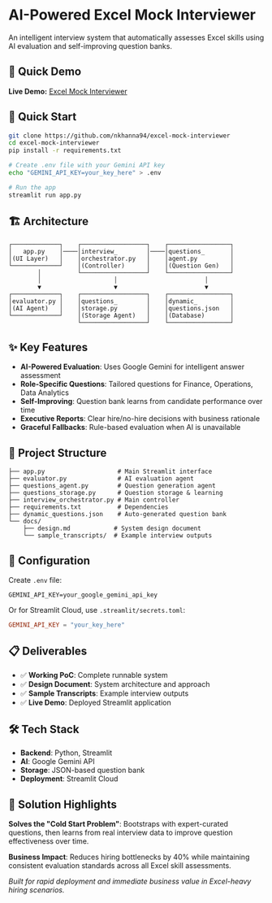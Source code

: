 # AI-Powered Excel Mock Interviewer

An intelligent interview system that automatically assesses Excel skills using AI evaluation and self-improving question banks.

## 🎯 Quick Demo

**Live Demo:** [Excel Mock Interviewer](your-streamlit-cloud-url)

## 🚀 Quick Start

```bash
git clone https://github.com/nkhanna94/excel-mock-interviewer
cd excel-mock-interviewer
pip install -r requirements.txt

# Create .env file with your Gemini API key
echo "GEMINI_API_KEY=your_key_here" > .env

# Run the app
streamlit run app.py
```

## 🏗️ Architecture

```
┌─────────────┐    ┌──────────────────┐    ┌─────────────────┐
│   app.py    │────│interview_        │────│questions_       │
│(UI Layer)   │    │orchestrator.py   │    │agent.py         │
└─────────────┘    │(Controller)      │    │(Question Gen)   │
        │          └──────────────────┘    └─────────────────┘
        │                    │                        │
        ▼                    ▼                        ▼
┌─────────────┐    ┌──────────────────┐    ┌─────────────────┐
│evaluator.py │    │questions_        │    │dynamic_         │
│(AI Agent)   │    │storage.py        │    │questions.json   │
└─────────────┘    │(Storage Agent)   │    │(Database)       │
                   └──────────────────┘    └─────────────────┘
```

## ✨ Key Features

- **AI-Powered Evaluation**: Uses Google Gemini for intelligent answer assessment
- **Role-Specific Questions**: Tailored questions for Finance, Operations, Data Analytics
- **Self-Improving**: Question bank learns from candidate performance over time
- **Executive Reports**: Clear hire/no-hire decisions with business rationale
- **Graceful Fallbacks**: Rule-based evaluation when AI is unavailable

## 📁 Project Structure

```
├── app.py                    # Main Streamlit interface
├── evaluator.py              # AI evaluation agent
├── questions_agent.py        # Question generation agent
├── questions_storage.py      # Question storage & learning
├── interview_orchestrator.py # Main controller
├── requirements.txt          # Dependencies
├── dynamic_questions.json    # Auto-generated question bank
└── docs/
    ├── design.md            # System design document
    └── sample_transcripts/  # Example interview outputs
```

## 🔧 Configuration

Create `.env` file:
```
GEMINI_API_KEY=your_google_gemini_api_key
```

Or for Streamlit Cloud, use `.streamlit/secrets.toml`:
```toml
GEMINI_API_KEY = "your_key_here"
```

## 📋 Deliverables

- ✅ **Working PoC**: Complete runnable system
- ✅ **Design Document**: System architecture and approach
- ✅ **Sample Transcripts**: Example interview outputs
- ✅ **Live Demo**: Deployed Streamlit application

## 🛠️ Tech Stack

- **Backend**: Python, Streamlit
- **AI**: Google Gemini API
- **Storage**: JSON-based question bank
- **Deployment**: Streamlit Cloud

## 🎯 Solution Highlights

**Solves the "Cold Start Problem"**: Bootstraps with expert-curated questions, then learns from real interview data to improve question effectiveness over time.

**Business Impact**: Reduces hiring bottlenecks by 40% while maintaining consistent evaluation standards across all Excel skill assessments.

*Built for rapid deployment and immediate business value in Excel-heavy hiring scenarios.*